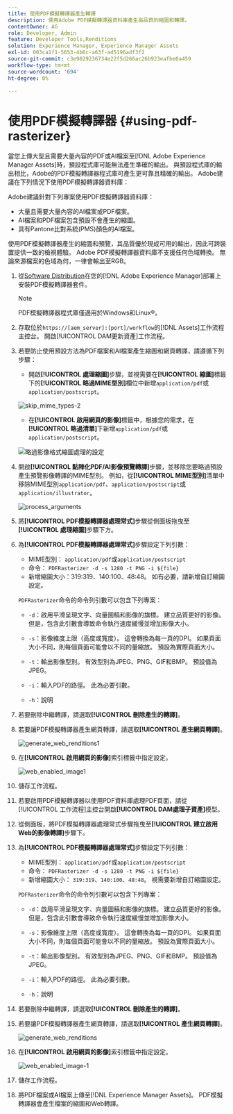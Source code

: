```yaml
---
title: 使用PDF模擬轉譯器產生轉譯
description: 使用Adobe PDF模擬轉譯器資料庫產生高品質的縮圖和轉譯。
contentOwner: AG
role: Developer, Admin
feature: Developer Tools,Renditions
solution: Experience Manager, Experience Manager Assets
exl-id: 003ca1f1-5653-4b6c-a63f-ad5196adf3f2
source-git-commit: c3e9029236734e22f5d266ac26b923eafbe0a459
workflow-type: tm+mt
source-wordcount: '694'
ht-degree: 0%

---
```


# 使用PDF模擬轉譯器 {#using-pdf-rasterizer}

當您上傳大型且需要大量內容的PDF或AI檔案至[!DNL Adobe Experience Manager Assets]時，預設程式庫可能無法產生準確的輸出。 與預設程式庫的輸出相比，Adobe的PDF模擬轉譯器程式庫可產生更可靠且精確的輸出。 Adobe建議在下列情況下使用PDF模擬轉譯器資料庫：

Adobe建議針對下列專案使用PDF模擬轉譯器資料庫：

* 大量且需要大量內容的AI檔案或PDF檔案。
* AI檔案和PDF檔案包含預設不會產生的縮圖。
* 具有Pantone比對系統(PMS)顏色的AI檔案。

使用PDF模擬轉譯器產生的縮圖和預覽，其品質優於現成可用的輸出，因此可跨裝置提供一致的檢視體驗。 Adobe PDF模擬轉譯器資料庫不支援任何色域轉換。 無論來源檔案的色域為何，一律會輸出至RGB。

1. 從[Software Distribution](https://experience.adobe.com/#/downloads/content/software-distribution/en/aem.html?package=/content/software-distribution/en/details.html/content/dam/aem/public/adobe/packages/cq650/product/assets/aem-assets-pdf-rasterizer-pkg-4.6.zip)在您的[!DNL Adobe Experience Manager]部署上安裝PDF模擬轉譯器套件。

   >[!NOTE]
   >
   >PDF模擬轉譯器程式庫僅適用於Windows和Linux®。

1. 存取位於`https://[aem_server]:[port]/workflow`的[!DNL Assets]工作流程主控台。 開啟[!UICONTROL DAM更新資產]工作流程。

1. 若要防止使用預設方法為PDF檔案和AI檔案產生縮圖和網頁轉譯，請遵循下列步驟：

   * 開啟&#x200B;**[!UICONTROL 處理縮圖]**&#x200B;步驟，並視需要在&#x200B;**[!UICONTROL 縮圖]**&#x200B;標籤下的&#x200B;**[!UICONTROL 略過MIME型別]**&#x200B;欄位中新增`application/pdf`或`application/postscript`。

   ![skip_mime_types-2](assets/skip_mime_types-2.png)

   * 在&#x200B;**[!UICONTROL 啟用網頁的影像]**&#x200B;標籤中，根據您的需求，在&#x200B;**[!UICONTROL 略過清單]**&#x200B;下新增`application/pdf`或`application/postscript`。

   ![略過影像格式縮圖處理的設定](assets/web_enabled_imageskiplist.png)

1. 開啟&#x200B;**[!UICONTROL 點陣化PDF/AI影像預覽轉譯]**&#x200B;步驟，並移除您要略過預設產生預覽影像轉譯的MIME型別。 例如，從&#x200B;**[!UICONTROL MIME型別]**&#x200B;清單中移除MIME型別`application/pdf`、`application/postscript`或`application/illustrator`。

   ![process_arguments](assets/process_arguments.png)

1. 將&#x200B;**[!UICONTROL PDF模擬轉譯器處理常式]**&#x200B;步驟從側面板拖曳至&#x200B;**[!UICONTROL 處理縮圖]**&#x200B;步驟下方。
1. 為&#x200B;**[!UICONTROL PDF模擬轉譯器處理常式]**&#x200B;步驟設定下列引數：

   * MIME型別： `application/pdf`或`application/postscript`
   * 命令： `PDFRasterizer -d -s 1280 -t PNG -i ${file}`
   * 新增縮圖大小：319:319、140:100、48:48。 如有必要，請新增自訂縮圖設定。

   `PDFRasterizer`命令的命令列引數可以包含下列專案：

   * `-d`：啟用平滑呈現文字、向量圖稿和影像的旗標。 建立品質更好的影像。 但是，包含此引數會導致命令執行速度緩慢並增加影像大小。

   * `-s`：影像維度上限（高度或寬度）。 這會轉換為每一頁的DPI。 如果頁面大小不同，則每個頁面可能會以不同的量縮放。 預設為實際頁面大小。

   * `-t`：輸出影像型別。 有效型別為JPEG、PNG、GIF和BMP。 預設值為JPEG。

   * `-i`：輸入PDF的路徑。 此為必要引數。

   * `-h`：說明

1. 若要刪除中繼轉譯，請選取&#x200B;**[!UICONTROL 刪除產生的轉譯]**。
1. 若要讓PDF模擬轉譯器產生網頁轉譯，請選取&#x200B;**[!UICONTROL 產生網頁轉譯]**。

   ![generate_web_renditions1](assets/generate_web_renditions1.png)

1. 在&#x200B;**[!UICONTROL 啟用網頁的影像]**&#x200B;索引標籤中指定設定。

   ![web_enabled_image1](assets/web_enabled_image1.png)

1. 儲存工作流程。
1. 若要啟用PDF模擬轉譯器以使用PDF資料庫處理PDF頁面，請從[!UICONTROL 工作流程]主控台開啟&#x200B;**[!UICONTROL DAM處理子資產]**&#x200B;模型。
1. 從側面板，將PDF模擬轉譯器處理常式步驟拖曳至&#x200B;**[!UICONTROL 建立啟用Web的影像轉譯]**&#x200B;步驟下。
1. 為&#x200B;**[!UICONTROL PDF模擬轉譯器處理常式]**&#x200B;步驟設定下列引數：

   * MIME型別： `application/pdf`或`application/postscript`
   * 命令： `PDFRasterizer -d -s 1280 -t PNG -i ${file}`
   * 新增縮圖大小： `319:319`、`140:100`、`48:48`。 視需要新增自訂縮圖設定。

   `PDFRasterizer`命令的命令列引數可以包含下列專案：

   * `-d`：啟用平滑呈現文字、向量圖稿和影像的旗標。 建立品質更好的影像。 但是，包含此引數會導致命令執行速度緩慢並增加影像大小。

   * `-s`：影像維度上限（高度或寬度）。 這會轉換為每一頁的DPI。 如果頁面大小不同，則每個頁面可能會以不同的量縮放。 預設為實際頁面大小。

   * `-t`：輸出影像型別。 有效型別為JPEG、PNG、GIF和BMP。 預設值為JPEG。

   * `-i`：輸入PDF的路徑。 此為必要引數。

   * `-h`：說明

1. 若要刪除中繼轉譯，請選取&#x200B;**[!UICONTROL 刪除產生的轉譯]**。
1. 若要讓PDF模擬轉譯器產生網頁轉譯，請選取&#x200B;**[!UICONTROL 產生網頁轉譯]**。

   ![generate_web_renditions](assets/generate_web_renditions.png)

1. 在&#x200B;**[!UICONTROL 啟用網頁的影像]**&#x200B;索引標籤中指定設定。

   ![web_enabled_image-1](assets/web_enabled_image-1.png)

1. 儲存工作流程。
1. 將PDF檔案或AI檔案上傳至[!DNL Experience Manager Assets]。 PDF模擬轉譯器會產生檔案的縮圖和Web轉譯。
